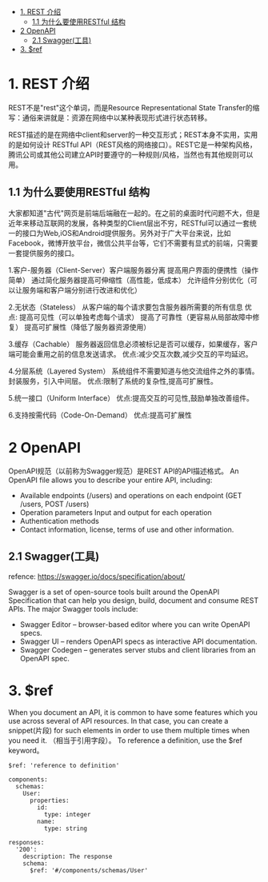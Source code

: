 <!-- TOC -->

- [1. REST 介绍](#1-rest-介绍)
    - [1.1 为什么要使用RESTful 结构](#11-为什么要使用restful-结构)
- [2 OpenAPI](#2-openapi)
    - [2.1 Swagger(工具)](#21-swagger工具)
- [3. $ref](#3-ref)

<!-- /TOC -->
# 1. REST 介绍
REST不是"rest"这个单词，而是Resource Representational State Transfer的缩写：通俗来讲就是：资源在网络中以某种表现形式进行状态转移。

REST描述的是在网络中client和server的一种交互形式；REST本身不实用，实用的是如何设计 RESTful API（REST风格的网络接口）。REST它是一种架构风格，腾讯公司或其他公司建立API时要遵守的一种规则/风格，当然也有其他规则可以用。

## 1.1 为什么要使用RESTful 结构
大家都知道"古代"网页是前端后端融在一起的。在之前的桌面时代问题不大，但是近年来移动互联网的发展，各种类型的Client层出不穷，RESTful可以通过一套统一的接口为Web,iOS和Android提供服务。另外对于广大平台来说，比如Facebook，微博开放平台，微信公共平台等，它们不需要有显式的前端，只需要一套提供服务的接口。

1.客户-服务器（Client-Server）客户端服务器分离
提高用户界面的便携性（操作简单）
通过简化服务器提高可伸缩性（高性能，低成本）
允许组件分别优化（可以让服务端和客户端分别进行改进和优化）

2.无状态（Stateless）
从客户端的每个请求要包含服务器所需要的所有信息
优点:
提高可见性（可以单独考虑每个请求）
提高了可靠性（更容易从局部故障中修复）
提高可扩展性（降低了服务器资源使用）

3.缓存（Cachable）
服务器返回信息必须被标记是否可以缓存，如果缓存，客户端可能会重用之前的信息发送请求。
优点:减少交互次数,减少交互的平均延迟。

4.分层系统（Layered System）
系统组件不需要知道与他交流组件之外的事情。封装服务，引入中间层。
优点:限制了系统的复杂性,提高可扩展性。

5.统一接口（Uniform Interface）
优点:提高交互的可见性,鼓励单独改善组件。

6.支持按需代码（Code-On-Demand）
优点:提高可扩展性

#  2 OpenAPI
OpenAPI规范（以前称为Swagger规范）是REST API的API描述格式。
An OpenAPI file allows you to describe your entire API, including:
* Available endpoints (/users) and operations on each endpoint (GET /users, POST /users)
* Operation parameters Input and output for each operation
* Authentication methods
* Contact information, license, terms of use and other information.

## 2.1 Swagger(工具)
refence: https://swagger.io/docs/specification/about/

Swagger is a set of open-source tools built around the OpenAPI Specification that can help you design, build, document and consume REST APIs. The major Swagger tools include:

* Swagger Editor – browser-based editor where you can write OpenAPI specs.
* Swagger UI – renders OpenAPI specs as interactive API documentation.
* Swagger Codegen – generates server stubs and client libraries from an OpenAPI spec.

# 3. $ref
When you document an API, it is common to have some features which you use across several of API resources. In that case, you can create a snippet(片段) for such elements in order to use them multiple times when you need it. （相当于引用字段）。
To reference a definition, use the $ref keyword。
```
$ref: 'reference to definition'
```
```
components:
  schemas:
    User:
      properties:
        id:
          type: integer
        name:
          type: string

```
```
responses:
  '200':
    description: The response
    schema: 
      $ref: '#/components/schemas/User'
```

